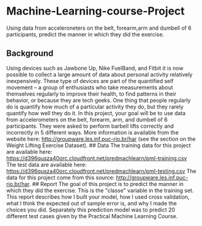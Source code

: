 # Machine-Learning-course-Project
Using data from acceleroneters on the belt, forearm,arm and dumbell of 6 participants, predict the manner in which they did the exercise.
## Background 
Using devices such as Jawbone Up, Nike FuelBand, and Fitbit it is now possible to collect a large amount of data about personal activity relatively inexpensively. 
These type of devices are part of the quantified self movement – a group of enthusiasts who take measurements about themselves regularly to improve their health, 
to find patterns in their behavior, or because they are tech geeks. One thing that people regularly do is quantify how much of a particular activity they do,
but they rarely quantify how well they do it. In this project, your goal will be to use data from accelerometers on the belt, forearm, arm, and dumbell of 6 participants. 
They were asked to perform barbell lifts correctly and incorrectly in 5 different ways. More information is available from the website 
here: http://groupware.les.inf.puc-rio.br/har (see the section on the Weight Lifting Exercise Dataset). ## Data The training data for this project are available
here: https://d396qusza40orc.cloudfront.net/predmachlearn/pml-training.csv The test data are available here: https://d396qusza40orc.cloudfront.net/predmachlearn/pml-testing.csv 
The data for this project come from this source: http://groupware.les.inf.puc-rio.br/har. ## Report The goal of this project is to predict the manner in which they did 
the exercise. This is the "classe" variable in the training set. This report describes how I built your model, how I used cross validation,
what I think the expected out of sample error is, and why I made the choices you did. Separately this prediction model was to predict 20 different test cases 
given by the Practical Machine Learning Course.
